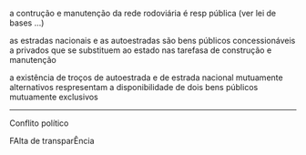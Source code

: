 a contrução e manutenção da rede rodoviária é resp pública (ver lei de bases ...)

as estradas nacionais e as autoestradas são bens públicos concessionáveis a privados que se substituem ao estado nas tarefasa de construção e manutenção

a existência de troços de autoestrada e de estrada nacional mutuamente alternativos respresentam a disponibilidade de dois bens públicos mutuamente exclusivos


-----------------------------------------


Conflito político

FAlta de transparÊncia
